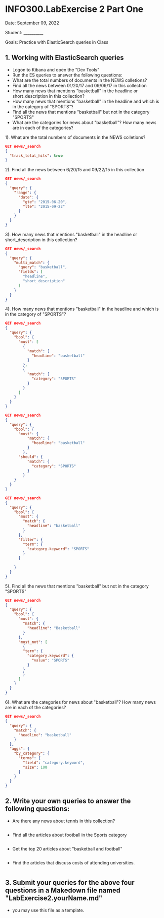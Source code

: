# INFO300.LabExercise 2 Part One
Date: September 09, 2022

Student: __________

Goals: Practice with ElasticSearch queries in Class



## 1. Working with ElasticSearch queries

+ Logon to Kibana and open the "Dev Tools"
+ Run the ES queries to answer the following questions:
 + What are the total numbers of documents in the NEWS colletions?
 + Find all the news between 01/20/17 and 09/09/17 in this collection
 + How many news that mentions "basketball" in the headline or short_description in this collection?
 + How many news that mentions "basketball" in the headline and which is in the category of "SPORTS"?
 + Find all the news that mentions "basketball" but not in the category "SPORTS"
 + What are the categories for news about "basketball"?  How many news are in each of the categories?


1). What are the total numbers of documents in the NEWS colletions?
```json
GET news/_search
{
  "track_total_hits": true
}
```

2). Find all the news between 6/20/15 and 09/22/15 in this collection
```json
GET news/_search
{
  "query": {
    "range": {
      "date": {
        "gte": "2015-06-20",
        "lte": "2015-09-22"
      }
    }
  }
}
```

3). How many news that mentions "basketball" in the headline or short_description in this collection?
```json
GET news/_search
{
  "query": {
    "multi_match": {
      "query": "basketball",
      "fields": [
        "headline",
        "short_description"
      ]
    }
  }
}
```
4). How many news that mentions "basketball" in the headline and which is in the category of "SPORTS"?
```json
GET news/_search
{
  "query": {
    "bool": {
      "must": [
        {
          "match": {
            "headline": "basketball"
          }
        },
        {
          "match": {
            "category": "SPORTS"
          }
        }
      ]
    }
  }
}
```
```json
GET news/_search
{
  "query": {
    "bool": {
      "must": {
          "match": {
            "headline": "basketball"
          }
        },
      "should": {
          "match": {
            "category": "SPORTS"
          }
        }
    }
  }
}
```
```json
GET news/_search
{
  "query": {
    "bool": {
      "must": {
        "match": {
          "headline": "basketball"
        }
      },
      "filter": {
        "term": {
          "category.keyword": "SPORTS"
        }
      }
    
    }
  }
}
```
5). Find all the news that mentions "basketball" but not in the category "SPORTS"
```json
GET news/_search
{
  "query": {
    "bool": {
      "must": {
        "match": {
          "headline": "Basketball"
        }
      },
      "must_not": [
        {
        "term": {
          "category.keyword": {
            "value": "SPORTS"
          }
        }
        }
      ]
    }
  }
}
```
6). What are the categories for news about "basketball"?  How many news are in each of the categories?
```json
GET news/_search
{
  "query": {
    "match": {
      "headline": "basketball"
    }
  },
  "aggs": {
    "by_category": {
      "terms": {
        "field": "category.keyword",
        "size": 100
      }
    }
  }
}
```

## 2. Write your own queries to answer the following questions:
+ Are there any news about tennis in this collection?
```json


```
+ Find all the articles about football in the Sports category
```json


```
+ Get the top 20 articles about "basketball and football"
```json


```
+ Find the articles that discuss costs of attending universities.
```json


```
## 3. Submit your queries for the above four questions in a Makedown file named "LabExercise2.yourName.md"

 + you may use this file as a template.
